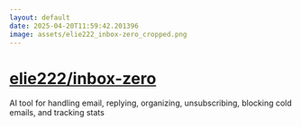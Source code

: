 ```yaml
---
layout: default
date: 2025-04-20T11:59:42.201396
image: assets/elie222_inbox-zero_cropped.png
---
```


# [elie222/inbox-zero](https://github.com/elie222/inbox-zero)

AI tool for handling email, replying, organizing, unsubscribing, blocking cold emails, and tracking stats
